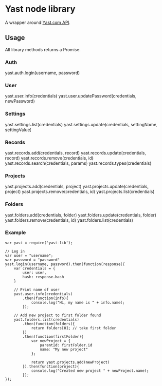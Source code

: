 Yast node library
=============

A wrapper around [Yast.com API](http://www.yast.com/wiki/index.php/API).

Usage
-----
All library methods returns a Promise.

### Auth
yast.auth.login(username, password)

### User
yast.user.info(credentials)
yast.user.updatePassword(credentials, newPassword)

### Settings
yast.settings.list(credentials)
yast.settings.update(credentials, settingName, settingValue)

### Records
yast.records.add(credentials, record)
yast.records.update(credentials, record)
yast.records.remove(credentials, id)
yast.records.search(credentials, params)
yast.records.types(credentials)

### Projects
yast.projects.add(credentials, project)
yast.projects.update(credentials, project)
yast.projects.remove(credentials, id)
yast.projects.list(credentials)

### Folders
yast.folders.add(credentials, folder)
yast.folders.update(credentials, folder)
yast.folders.remove(credentials, id)
yast.folders.list(credentials)

### Example
```
var yast = require('yast-lib');

// Log in
var user = "username";
var password = "password"
yast.login(username, password).then(function(response){
	var credentials	= {
		user: user,
		hash: response.hash
	}

	// Print name of user
	yast.user.info(credentials)
		.then(function(info){
			console.log("Hi, my name is " + info.name);
		});

	// Add new project to first folder found
	yast.folders.list(credentials)
		.then(function(folders){
			return folders[0]; // take first folder
		})
		.then(function(firstFolder){
			var newProject = {
				parentId: firstFolder.id
				name: "My new project"
			};

			return yast.projects.add(newProject)
		}).then(function(project){
			console.log("Created new project " + newProject.name);
		});
});
```